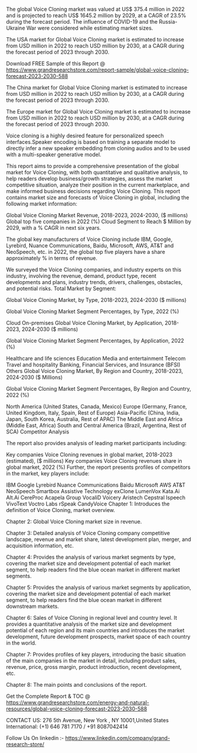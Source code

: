 
The global Voice Cloning market was valued at US$ 375.4 million in 2022 and is projected to reach US$ 1645.2 million by 2029, at a CAGR of 23.5% during the forecast period. The influence of COVID-19 and the Russia-Ukraine War were considered while estimating market sizes.

The USA market for Global Voice Cloning market is estimated to increase from USD million in 2022 to reach USD million by 2030, at a CAGR during the forecast period of 2023 through 2030.

Download FREE Sample of this Report @ https://www.grandresearchstore.com/report-sample/global-voice-cloning-forecast-2023-2030-588

The China market for Global Voice Cloning market is estimated to increase from USD million in 2022 to reach USD million by 2030, at a CAGR during the forecast period of 2023 through 2030.

The Europe market for Global Voice Cloning market is estimated to increase from USD million in 2022 to reach USD million by 2030, at a CAGR during the forecast period of 2023 through 2030.

Voice cloning is a highly desired feature for personalized speech interfaces.Speaker encoding is based on training a separate model to directly infer a new speaker embedding from cloning audios and to be used with a multi-speaker generative model.

This report aims to provide a comprehensive presentation of the global market for Voice Cloning, with both quantitative and qualitative analysis, to help readers develop business/growth strategies, assess the market competitive situation, analyze their position in the current marketplace, and make informed business decisions regarding Voice Cloning. This report contains market size and forecasts of Voice Cloning in global, including the following market information:

Global Voice Cloning Market Revenue, 2018-2023, 2024-2030, ($ millions)
Global top five companies in 2022 (%)
Cloud Segment to Reach $ Million by 2029, with a % CAGR in next six years.

The global key manufacturers of Voice Cloning include IBM, Google, Lyrebird, Nuance Communications, Baidu, Microsoft, AWS, AT&T and NeoSpeech, etc. in 2022, the global top five players have a share approximately % in terms of revenue.

We surveyed the Voice Cloning companies, and industry experts on this industry, involving the revenue, demand, product type, recent developments and plans, industry trends, drivers, challenges, obstacles, and potential risks. Total Market by Segment:

Global Voice Cloning Market, by Type, 2018-2023, 2024-2030 ($ millions)

Global Voice Cloning Market Segment Percentages, by Type, 2022 (%)

Cloud
On-premises
Global Voice Cloning Market, by Application, 2018-2023, 2024-2030 ($ millions)

Global Voice Cloning Market Segment Percentages, by Application, 2022 (%)

Healthcare and life sciences
Education
Media and entertainment
Telecom
Travel and hospitality
Banking, Financial Services, and Insurance (BFSI)
Others
Global Voice Cloning Market, By Region and Country, 2018-2023, 2024-2030 ($ Millions)

Global Voice Cloning Market Segment Percentages, By Region and Country, 2022 (%)

North America (United States, Canada, Mexico)
Europe (Germany, France, United Kingdom, Italy, Spain, Rest of Europe)
Asia-Pacific (China, India, Japan, South Korea, Australia, Rest of APAC)
The Middle East and Africa (Middle East, Africa)
South and Central America (Brazil, Argentina, Rest of SCA)
Competitor Analysis

The report also provides analysis of leading market participants including:

Key companies Voice Cloning revenues in global market, 2018-2023 (estimated), ($ millions)
Key companies Voice Cloning revenues share in global market, 2022 (%)
Further, the report presents profiles of competitors in the market, key players include:

IBM
Google
Lyrebird
Nuance Communications
Baidu
Microsoft
AWS
AT&T
NeoSpeech
Smartbox Assistive Technology
exClone
LumenVox
Kata.Ai
Alt.Ai
CereProc
Acapela Group
VocaliD
Voicery
Aristech
Cepstral
Ispeech
VivoText
Voctro Labs
rSpeak
CandyVoice
Chapter 1: Introduces the definition of Voice Cloning, market overview.

Chapter 2: Global Voice Cloning market size in revenue.

Chapter 3: Detailed analysis of Voice Cloning company competitive landscape, revenue and market share, latest development plan, merger, and acquisition information, etc.

Chapter 4: Provides the analysis of various market segments by type, covering the market size and development potential of each market segment, to help readers find the blue ocean market in different market segments.

Chapter 5: Provides the analysis of various market segments by application, covering the market size and development potential of each market segment, to help readers find the blue ocean market in different downstream markets.

Chapter 6: Sales of Voice Cloning in regional level and country level. It provides a quantitative analysis of the market size and development potential of each region and its main countries and introduces the market development, future development prospects, market space of each country in the world.

Chapter 7: Provides profiles of key players, introducing the basic situation of the main companies in the market in detail, including product sales, revenue, price, gross margin, product introduction, recent development, etc.

Chapter 8: The main points and conclusions of the report.

Get the Complete Report & TOC @ https://www.grandresearchstore.com/energy-and-natural-resources/global-voice-cloning-forecast-2023-2030-588

CONTACT US:
276 5th Avenue, New York , NY 10001,United States
International: (+1) 646 781 7170 / +91 8087042414

Follow Us On linkedin :- https://www.linkedin.com/company/grand-research-store/
